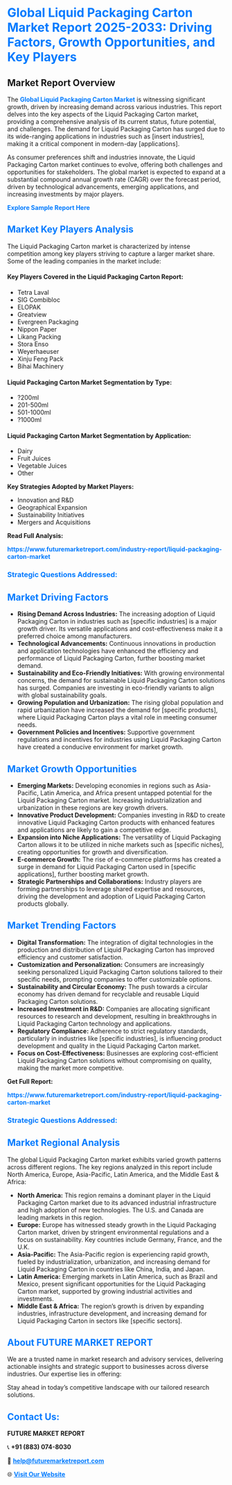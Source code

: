 <h1 style="color: #007BFF;">Global Liquid Packaging Carton Market Report 2025-2033: Driving Factors, Growth Opportunities, and Key Players</h1>

<section id="overview">
<h2>Market Report Overview</h2>
<p>The <a href="https://www.futuremarketreport.com/industry-report/liquid-packaging-carton-market" style="color: #007BFF; text-decoration: none;"><strong>Global Liquid Packaging Carton Market</strong></a> is witnessing significant growth, driven by increasing demand across various industries. This report delves into the key aspects of the Liquid Packaging Carton market, providing a comprehensive analysis of its current status, future potential, and challenges. The demand for Liquid Packaging Carton has surged due to its wide-ranging applications in industries such as [insert industries], making it a critical component in modern-day [applications].</p>
<p>As consumer preferences shift and industries innovate, the Liquid Packaging Carton market continues to evolve, offering both challenges and opportunities for stakeholders. The global market is expected to expand at a substantial compound annual growth rate (CAGR) over the forecast period, driven by technological advancements, emerging applications, and increasing investments by major players.</p>
</section>

<section id="overview">
<p><a href="https://www.futuremarketreport.com/request-sample/reportId=55209" style="color: #007BFF; text-decoration: none;"><strong>Explore Sample Report Here</strong></a></p>
</section>

<section id="key-players">
<h2 style="color: #007BFF;">Market Key Players Analysis</h2>
<p>The Liquid Packaging Carton market is characterized by intense competition among key players striving to capture a larger market share. Some of the leading companies in the market include:</p>
<h4>Key Players Covered in the Liquid Packaging Carton Report:</h4>
<ul><li>Tetra Laval</li><li>SIG Combibloc</li><li>ELOPAK</li><li>Greatview</li><li>Evergreen Packaging</li><li>Nippon Paper</li><li>Likang Packing</li><li>Stora Enso</li><li>Weyerhaeuser</li><li>Xinju Feng Pack</li><li>Bihai Machinery</li></ul>
<h4>Liquid Packaging Carton Market Segmentation by Type:</h4>
<ul><li>?200ml</li><li>201-500ml</li><li>501-1000ml</li><li>?1000ml</li></ul>

<h4>Liquid Packaging Carton Market Segmentation by Application:</h4>
<ul><li>Dairy</li><li>Fruit Juices</li><li>Vegetable Juices</li><li>Other</li></ul>
<p><strong>Key Strategies Adopted by Market Players:</strong></p>
<ul>
<li>Innovation and R&D</li>
<li>Geographical Expansion</li>
<li>Sustainability Initiatives</li>
<li>Mergers and Acquisitions</li>
</ul>
</section>

<section>
<p><strong>Read Full Analysis: </strong></p><a href="https://www.futuremarketreport.com/industry-report/liquid-packaging-carton-market" style="color: #007BFF; text-decoration: none;"><strong>https://www.futuremarketreport.com/industry-report/liquid-packaging-carton-market</strong></a>
<h3 style="color: #007BFF;">Strategic Questions Addressed:</h3>
</section>

<section id="driving-factors">
<h2 style="color: #007BFF;">Market Driving Factors</h2>
<ul>
<li><strong>Rising Demand Across Industries:</strong> The increasing adoption of Liquid Packaging Carton in industries such as [specific industries] is a major growth driver. Its versatile applications and cost-effectiveness make it a preferred choice among manufacturers.</li>
<li><strong>Technological Advancements:</strong> Continuous innovations in production and application technologies have enhanced the efficiency and performance of Liquid Packaging Carton, further boosting market demand.</li>
<li><strong>Sustainability and Eco-Friendly Initiatives:</strong> With growing environmental concerns, the demand for sustainable Liquid Packaging Carton solutions has surged. Companies are investing in eco-friendly variants to align with global sustainability goals.</li>
<li><strong>Growing Population and Urbanization:</strong> The rising global population and rapid urbanization have increased the demand for [specific products], where Liquid Packaging Carton plays a vital role in meeting consumer needs.</li>
<li><strong>Government Policies and Incentives:</strong> Supportive government regulations and incentives for industries using Liquid Packaging Carton have created a conducive environment for market growth.</li>
</ul>
</section>

<section id="growth-opportunities">
<h2 style="color: #007BFF;">Market Growth Opportunities</h2>
<ul>
<li><strong>Emerging Markets:</strong> Developing economies in regions such as Asia-Pacific, Latin America, and Africa present untapped potential for the Liquid Packaging Carton market. Increasing industrialization and urbanization in these regions are key growth drivers.</li>
<li><strong>Innovative Product Development:</strong> Companies investing in R&D to create innovative Liquid Packaging Carton products with enhanced features and applications are likely to gain a competitive edge.</li>
<li><strong>Expansion into Niche Applications:</strong> The versatility of Liquid Packaging Carton allows it to be utilized in niche markets such as [specific niches], creating opportunities for growth and diversification.</li>
<li><strong>E-commerce Growth:</strong> The rise of e-commerce platforms has created a surge in demand for Liquid Packaging Carton used in [specific applications], further boosting market growth.</li>
<li><strong>Strategic Partnerships and Collaborations:</strong> Industry players are forming partnerships to leverage shared expertise and resources, driving the development and adoption of Liquid Packaging Carton products globally.</li>
</ul>
</section>

<section id="trending-factors">
<h2 style="color: #007BFF;">Market Trending Factors</h2>
<ul>
<li><strong>Digital Transformation:</strong> The integration of digital technologies in the production and distribution of Liquid Packaging Carton has improved efficiency and customer satisfaction.</li>
<li><strong>Customization and Personalization:</strong> Consumers are increasingly seeking personalized Liquid Packaging Carton solutions tailored to their specific needs, prompting companies to offer customizable options.</li>
<li><strong>Sustainability and Circular Economy:</strong> The push towards a circular economy has driven demand for recyclable and reusable Liquid Packaging Carton solutions.</li>
<li><strong>Increased Investment in R&D:</strong> Companies are allocating significant resources to research and development, resulting in breakthroughs in Liquid Packaging Carton technology and applications.</li>
<li><strong>Regulatory Compliance:</strong> Adherence to strict regulatory standards, particularly in industries like [specific industries], is influencing product development and quality in the Liquid Packaging Carton market.</li>
<li><strong>Focus on Cost-Effectiveness:</strong> Businesses are exploring cost-efficient Liquid Packaging Carton solutions without compromising on quality, making the market more competitive.</li>
</ul>
</section>

<section>
<p><strong>Get Full Report: </strong></p><a href="https://www.futuremarketreport.com/industry-report/liquid-packaging-carton-market" style="color: #007BFF; text-decoration: none;"><strong>https://www.futuremarketreport.com/industry-report/liquid-packaging-carton-market</strong></a>
<h3 style="color: #007BFF;">Strategic Questions Addressed:</h3>
</section>


<section id="regional-analysis">
<h2 style="color: #007BFF;">Market Regional Analysis</h2>
<p>The global Liquid Packaging Carton market exhibits varied growth patterns across different regions. The key regions analyzed in this report include North America, Europe, Asia-Pacific, Latin America, and the Middle East & Africa:</p>
<ul>
<li><strong>North America:</strong> This region remains a dominant player in the Liquid Packaging Carton market due to its advanced industrial infrastructure and high adoption of new technologies. The U.S. and Canada are leading markets in this region.</li>
<li><strong>Europe:</strong> Europe has witnessed steady growth in the Liquid Packaging Carton market, driven by stringent environmental regulations and a focus on sustainability. Key countries include Germany, France, and the U.K.</li>
<li><strong>Asia-Pacific:</strong> The Asia-Pacific region is experiencing rapid growth, fueled by industrialization, urbanization, and increasing demand for Liquid Packaging Carton in countries like China, India, and Japan.</li>
<li><strong>Latin America:</strong> Emerging markets in Latin America, such as Brazil and Mexico, present significant opportunities for the Liquid Packaging Carton market, supported by growing industrial activities and investments.</li>
<li><strong>Middle East & Africa:</strong> The region’s growth is driven by expanding industries, infrastructure development, and increasing demand for Liquid Packaging Carton in sectors like [specific sectors].</li>
</ul>
</section>

<footer>
<h2 style="color: #007BFF;">About FUTURE MARKET REPORT</h2>
<p>We are a trusted name in market research and advisory services, delivering actionable insights and strategic support to businesses across diverse industries. Our expertise lies in offering:</p>

<p>Stay ahead in today’s competitive landscape with our tailored research solutions.</p>

<h2 style="color: #007BFF;">Contact Us:</h2>
<p><strong>FUTURE MARKET REPORT</strong></p>
<p>📞 <strong>+91 (883) 074-8030</strong></p>
<p>📧 <strong><a href="mailto:help@futuremarketreport.com" style="color: #007BFF;">help@futuremarketreport.com</a></strong></p>
<p>🌐 <strong><a href="https://www.futuremarketreport.com/" style="color: #007BFF;">Visit Our Website</a></strong></p>
</footer>